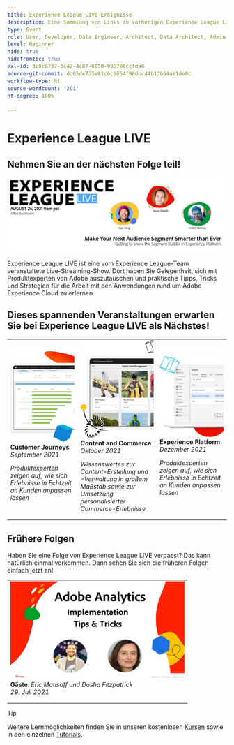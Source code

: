 ```yaml
---
title: Experience League LIVE-Ereignisse
description: Eine Sammlung von Links zu vorherigen Experience League LIVE-Ereignissen
type: Event
role: User, Developer, Data Engineer, Architect, Data Architect, Admin, Leader
level: Beginner
hide: true
hidefromtoc: true
exl-id: 3c8c6737-3c42-4c87-8850-996798ccfda6
source-git-commit: dd65de735e01c6c5654f98dbc44b13b64ae1de0c
workflow-type: ht
source-wordcount: '201'
ht-degree: 100%

---
```


# Experience League LIVE

## Nehmen Sie an der nächsten Folge teil!

<a href="https://www.youtube.com/watch?v=rogVKsTFbWk"><img alt="leitet Sie weiter zur YouTube-Lobby für Experience League Live." src="assets/1440x492.png" /></a>

Experience League LIVE ist eine vom Experience League-Team veranstaltete Live-Streaming-Show.  Dort haben Sie Gelegenheit, sich mit Produktexperten von Adobe auszutauschen und praktische Tipps, Tricks und Strategien für die Arbeit mit den Anwendungen rund um Adobe Experience Cloud zu erlernen.


## Dieses spannenden Veranstaltungen erwarten Sie bei Experience League LIVE als Nächstes!

<table>
<tr>
  <td>
      <img alt="Content Services" src="./assets/journeys.png" />
     <div>
          <strong>Customer Journeys</strong>
     </div>
     <div>
          <em>September 2021</em>
     </div>
    <p>
    <em> Produktexperten zeigen auf, wie sich Erlebnisse in Echtzeit an Kunden anpassen lassen</em>
    <p>
  </td>
  <td>
      <img alt="Content Services" src="./assets/content.png" />
     <div>
          <strong>Content and Commerce</strong>
     <div>
          <em>Oktober 2021</em>
     </div>
     </div>
    <p>
    <em>Wissenswertes zur Content-Erstellung und -Verwaltung in großem Maßstab sowie zur Umsetzung personalisierter Commerce-Erlebnisse</em>
    <p>
  </td>
  <td>
      <img alt="Content Services" src="./assets/platform.png" />
     <div>
          <strong>Experience Platform</strong>
     </div>
     <div>
          <em>Dezember 2021</em>
     </div>    
    <p>
    <em>Produktexperten zeigen auf, wie sich Erlebnisse in Echtzeit an Kunden anpassen lassen</em>
    <p>
  </td>
</tr>
</table>


## Frühere Folgen

Haben Sie eine Folge von Experience League LIVE verpasst? Das kann natürlich einmal vorkommen. Dann sehen Sie sich die früheren Folgen einfach jetzt an!

<table>
<tr>

<td>
    <a href="https://www.youtube.com/watch?v=lxOvLCzEGBI">
      <img height="225" width="400" alt="Experience League LIVE" src="assets/exl-live-after2.jpg" />
    </a>
     <div>
          <strong>Gäste</strong>: <i>Eric Matisoff und Dasha Fitzpatrick</i>
     </div>
     <div>
          <em>29. Juli 2021</em>
     </div>    
    <p>
    <em></em>
    <p>
  </td>
</tr>
</table>

>[!TIP]
>
>Weitere Lernmöglichkeiten finden Sie in unseren kostenlosen [Kursen](https://experienceleague.adobe.com/?lang=de#dashboard/learning) sowie in den einzelnen [Tutorials](https://experienceleague.adobe.com/docs/home-tutorials.html?lang=de).
